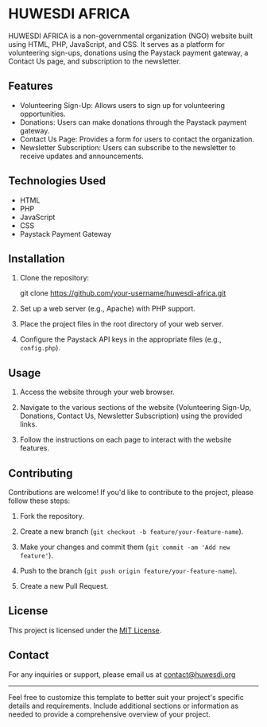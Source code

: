 

# HUWESDI AFRICA

HUWESDI AFRICA is a non-governmental organization (NGO) website built using HTML, PHP, JavaScript, and CSS. It serves as a platform for volunteering sign-ups, donations using the Paystack payment gateway, a Contact Us page, and subscription to the newsletter.

## Features

- Volunteering Sign-Up: Allows users to sign up for volunteering opportunities.
- Donations: Users can make donations through the Paystack payment gateway.
- Contact Us Page: Provides a form for users to contact the organization.
- Newsletter Subscription: Users can subscribe to the newsletter to receive updates and announcements.

## Technologies Used

- HTML
- PHP
- JavaScript
- CSS
- Paystack Payment Gateway

## Installation

1. Clone the repository:

   git clone https://github.com/your-username/huwesdi-africa.git
   

2. Set up a web server (e.g., Apache) with PHP support.

3. Place the project files in the root directory of your web server.

4. Configure the Paystack API keys in the appropriate files (e.g., `config.php`).

## Usage

1. Access the website through your web browser.    

2. Navigate to the various sections of the website (Volunteering Sign-Up, Donations, Contact Us, Newsletter Subscription) using the provided links.

3. Follow the instructions on each page to interact with the website features.

## Contributing

Contributions are welcome! If you'd like to contribute to the project, please follow these steps:

1. Fork the repository.

2. Create a new branch (`git checkout -b feature/your-feature-name`).

3. Make your changes and commit them (`git commit -am 'Add new feature'`).

4. Push to the branch (`git push origin feature/your-feature-name`).

5. Create a new Pull Request.

## License

This project is licensed under the [MIT License](LICENSE).

## Contact

For any inquiries or support, please email us at contact@huwesdi.org

---

Feel free to customize this template to better suit your project's specific details and requirements. Include additional sections or information as needed to provide a comprehensive overview of your project.

